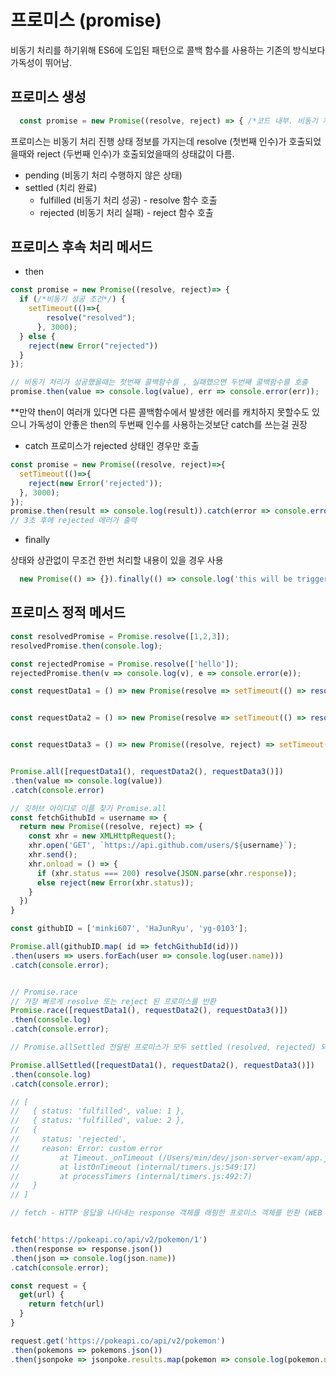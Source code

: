 # 프로미스 (promise)

비동기 처리를 하기위해 ES6에 도입된 패턴으로 콜백 함수를 사용하는 기존의 방식보다 가독성이 뛰어남.

## 프로미스 생성 

```javascript
  const promise = new Promise((resolve, reject) => { /*코드 내부. 비동기 처리 성공시 resolve 함수에 인수로 전달하면서 호출 실패시 reject 함수에 인수로 전달*/})
```

프로미스는 비동기 처리 진행 상태 정보를 가지는데 resolve (첫번째 인수)가 호출되었을때와 reject (두번째 인수)가 호출되었을때의 상태값이 다름.

- pending (비동기 처리 수행하지 않은 상태)
- settled (치리 완료)
  - fulfilled (비동기 처리 성공) - resolve 함수 호출
  - rejected (비동기 처리 실패)  - reject 함수 호출

## 프로미스 후속 처리 메서드

- then 
```javascript
const promise = new Promise((resolve, reject)=> {
  if (/*비동기 성공 조건*/) {
    setTimeout(()=>{
        resolve("resolved");
      }, 3000);
  } else {
    reject(new Error("rejected"))
  }
});

// 비동기 처리가 성공했을때는 첫번째 콜백함수를 , 실패했으면 두번째 콜백함수를 호출
promise.then(value => console.log(value), err => console.error(err));
```
**만약 then이 여러개 있다면 다른 콜백함수에서 발생한 에러를 캐치하지 못할수도 있으니 가독성이 안좋은 then의 두번째 인수를 사용하는것보단 catch를 쓰는걸 권장

- catch
프로미스가 rejected 상태인 경우만 호출

```javascript 
const promise = new Promise((resolve, reject)=>{
  setTimeout(()=>{
    reject(new Error('rejected'));
  }, 3000);
});
promise.then(result => console.log(result)).catch(error => console.error(error));
// 3초 후에 rejected 에러가 출력
```
- finally

상태와 상관없이 무조건 한번 처리할 내용이 있을 경우 사용

```javascript
  new Promise(() => {}).finally(() => console.log('this will be triggered at least once'))
```

## 프로미스 정적 메서드

```javascript
const resolvedPromise = Promise.resolve([1,2,3]);
resolvedPromise.then(console.log);

const rejectedPromise = Promise.resolve(['hello']);
rejectedPromise.then(v => console.log(v), e => console.error(e));

const requestData1 = () => new Promise(resolve => setTimeout(() => resolve(1), 3000));


const requestData2 = () => new Promise(resolve => setTimeout(() => resolve(2), 1500));


const requestData3 = () => new Promise((resolve, reject) => setTimeout(() => reject(new Error('custom error')), 1000));


Promise.all([requestData1(), requestData2(), requestData3()])
.then(value => console.log(value))
.catch(console.error)

// 깃허브 아이디로 이름 찾기 Promise.all
const fetchGithubId = username => {
  return new Promise((resolve, reject) => {
    const xhr = new XMLHttpRequest();
    xhr.open('GET', `https://api.github.com/users/${username}`);
    xhr.send();
    xhr.onload = () => {
      if (xhr.status === 200) resolve(JSON.parse(xhr.response));
      else reject(new Error(xhr.status));
    }
  })  
}

const githubID = ['minki607', 'HaJunRyu', 'yg-0103'];

Promise.all(githubID.map( id => fetchGithubId(id)))
.then(users => users.forEach(user => console.log(user.name)))
.catch(console.error);


// Promise.race
// 가장 빠르게 resolve 또는 reject 된 프로미스를 반환
Promise.race([requestData1(), requestData2(), requestData3()])
.then(console.log)
.catch(console.error);

// Promise.allSettled 전달된 프로미스가 모두 settled (resolved, rejected) 되었을때 처리결과를 반환

Promise.allSettled([requestData1(), requestData2(), requestData3()])
.then(console.log)
.catch(console.error);

// [
//   { status: 'fulfilled', value: 1 },
//   { status: 'fulfilled', value: 2 },
//   {
//     status: 'rejected',
//     reason: Error: custom error
//         at Timeout._onTimeout (/Users/min/dev/json-server-exam/app.js:13:85)
//         at listOnTimeout (internal/timers.js:549:17)
//         at processTimers (internal/timers.js:492:7)
//   }
// ]

// fetch - HTTP 응답을 나타내는 response 객체를 래핑한 프로미스 객체를 반환 (WEB API)


fetch('https://pokeapi.co/api/v2/pokemon/1')
.then(response => response.json())
.then(json => console.log(json.name))
.catch(console.error);

const request = {
  get(url) {
    return fetch(url)
  }
}

request.get('https://pokeapi.co/api/v2/pokemon')
.then(pokemons => pokemons.json())
.then(jsonpoke => jsonpoke.results.map(pokemon => console.log(pokemon.name)))
```
